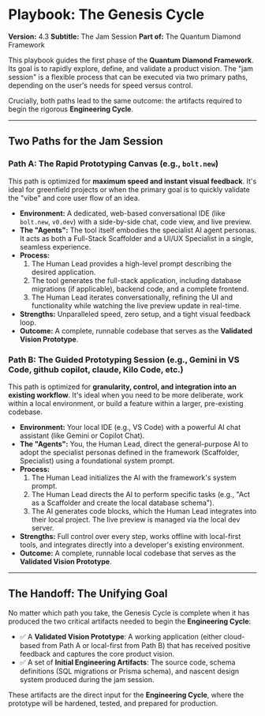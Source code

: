 # Playbook: The Genesis Cycle
**Version:** 4.3
**Subtitle:** The Jam Session
**Part of:** The Quantum Diamond Framework

This playbook guides the first phase of the **Quantum Diamond Framework**. Its goal is to rapidly explore, define, and validate a product vision. The "jam session" is a flexible process that can be executed via two primary paths, depending on the user's needs for speed versus control.

Crucially, both paths lead to the same outcome: the artifacts required to begin the rigorous **Engineering Cycle**.

---
## Two Paths for the Jam Session

### Path A: The Rapid Prototyping Canvas (e.g., `bolt.new`)

This path is optimized for **maximum speed and instant visual feedback**. It's ideal for greenfield projects or when the primary goal is to quickly validate the "vibe" and core user flow of an idea.

*   **Environment:** A dedicated, web-based conversational IDE (like `bolt.new`, `v0.dev`) with a side-by-side chat, code view, and live preview.
*   **The "Agents":** The tool itself embodies the specialist AI agent personas. It acts as both a Full-Stack Scaffolder and a UI/UX Specialist in a single, seamless experience.
*   **Process:**
    1.  The Human Lead provides a high-level prompt describing the desired application.
    2.  The tool generates the full-stack application, including database migrations (if applicable), backend code, and a complete frontend.
    3.  The Human Lead iterates conversationally, refining the UI and functionality while watching the live preview update in real-time.
*   **Strengths:** Unparalleled speed, zero setup, and a tight visual feedback loop.
*   **Outcome:** A complete, runnable codebase that serves as the **Validated Vision Prototype**.

### Path B: The Guided Prototyping Session (e.g., Gemini in VS Code, github copilot, claude, Kilo Code, etc.)

This path is optimized for **granularity, control, and integration into an existing workflow**. It's ideal when you need to be more deliberate, work within a local environment, or build a feature within a larger, pre-existing codebase.

*   **Environment:** Your local IDE (e.g., VS Code) with a powerful AI chat assistant (like Gemini or Copilot Chat).
*   **The "Agents":** You, the Human Lead, direct the general-purpose AI to adopt the specialist personas defined in the framework (Scaffolder, Specialist) using a foundational system prompt.
*   **Process:**
    1.  The Human Lead initializes the AI with the framework's system prompt.
    2.  The Human Lead directs the AI to perform specific tasks (e.g., "Act as a Scaffolder and create the local database schema").
    3.  The AI generates code blocks, which the Human Lead integrates into their local project. The live preview is managed via the local dev server.
*   **Strengths:** Full control over every step, works offline with local-first tools, and integrates directly into a developer's existing environment.
*   **Outcome:** A complete, runnable local codebase that serves as the **Validated Vision Prototype**.

---
## The Handoff: The Unifying Goal

No matter which path you take, the Genesis Cycle is complete when it has produced the two critical artifacts needed to begin the **Engineering Cycle**:

*   ✅ A **Validated Vision Prototype**: A working application (either cloud-based from Path A or local-first from Path B) that has received positive feedback and captures the core product vision.
*   ✅ A set of **Initial Engineering Artifacts**: The source code, schema definitions (SQL migrations or Prisma schema), and nascent design system produced during the jam session.

These artifacts are the direct input for the **Engineering Cycle**, where the prototype will be hardened, tested, and prepared for production.